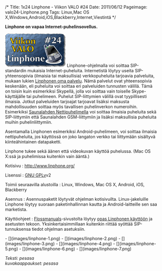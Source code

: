 /*
Title: 1x24 Linphone - Viikon VALO #24
Date: 2011/06/12
Pageimage: valo24-Linphone.png
Tags: Linux,Mac OS X,Windows,Android,iOS,Blackberry,Internet,Viestintä
*/

**Linphone on vapaa Internet-puhelinsovellus.**

![](images/valo24-Linphone.png "fig:valo24-Linphone.png") Linphone-ohjelmalla
voi soittaa SIP-standardin mukaisia Internet-puheluita. Internetistä
löytyy useita SIP-yhteensopivia (ilmaisia tai maksullisia)
verkkopuheluita tarjoavia palveluita, mukaan lukien [Linphonen oma
palvelu](http://www.linphone.org/eng/linphone/register-a-linphone-account.html).
Nämä palvelut ovat yhteensopivia keskenään, eli puheluita voi soittaa
eri palveluiden tunnusten välillä. Tämä on toisin kuin esimerkiksi
Skypellä, jolla voi soittaa vain toiselle Skype-käyttäjälle tai
puhelimeen. Puhelut SIP-liittymien välillä ovat tyypillisesti ilmaisia.
Jotkut palveluiden tarjoajat tarjoavat lisäksi maksusta mahdollisuuden
soittaa myös tavallisen puhelinverkon numeroihin. Esimerkiksi
[Saunalahden Nettipuhelimella](http://saunalahti.fi/nettipuhelin/) voi
soittaa ilmaisia puheluita sekä SIP-liittymiin että Saunalahden
GSM-liittymiin ja lisäksi maksullisia puheluita muihin
puhelinliittymiin.

Asentamalla Linphonen esimerkiksi Android-puhelimeen, voi soittaa
ilmaisia nettipuheluita, jos käyttössä on joko langaton verkko tai
liittymään sisältyvä kiinteähintainen datapaketti.

Linphone tukee sekä äänen että videokuvan käyttöä puhelussa. (Mac OS
X:ssä ja puhelimissa kuitenkin vain ääntä.)

Kotisivu
:   <http://www.linphone.org/>

Lisenssi
:   [GNU GPLv](GNU_GPL)v2

Toimii seuraavilla alustoilla
:   Linux, Windows, Mac OS X, Android, iOS, Blackberry

Asennus
:   Asennuspaketit löytyvät ohjelman kotisivuilta. Linux-jakeluille
    Linphone löytyy suoraan paketinhallinnan kautta ja
    Android-laitteille sen saa marketista.

Käyttöohjeet
:   [Flossmanuals](http://fi.flossmanuals.net/)-sivustolta löytyy [opas
    Linphonen käyttöön](http://fi.flossmanuals.net/linphone/index) ja
    asetusten tekoon. Yksinkertaisimmillaan kuitenkin riittää syöttää
    SIP-tunnuksensa tiedot ohjelman asetuksiin.

<div class="psgallery" markdown="1">
-   [](images/linphone-1.png)
-   [](images/linphone-2.png)
-   [](images/linphone-3.png)
-   [](images/linphone-4.png)
-   [](images/linphone-5.png)
-   [](images/linphone-6.png)
-   [](images/linphone-7.png)
</div>

*Teksti: pesasa* <br />
*kuvakaappaukset: pesasa*

